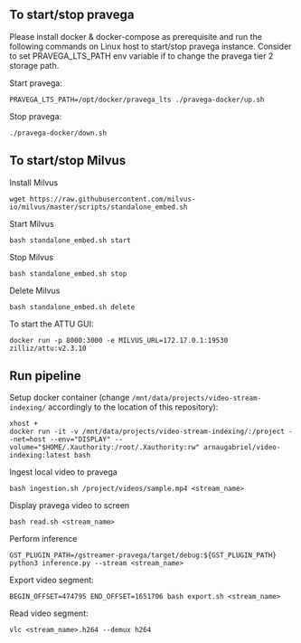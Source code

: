 ## To start/stop pravega

Please install docker & docker-compose as prerequisite and run the following commands on Linux host to start/stop pravega instance.
Consider to set PRAVEGA_LTS_PATH env variable if to change the pravega tier 2 storage path.

Start pravega:
```
PRAVEGA_LTS_PATH=/opt/docker/pravega_lts ./pravega-docker/up.sh
```

Stop pravega:
```
./pravega-docker/down.sh
```

## To start/stop Milvus

Install Milvus
```
wget https://raw.githubusercontent.com/milvus-io/milvus/master/scripts/standalone_embed.sh
```

Start Milvus
```
bash standalone_embed.sh start
```

Stop Milvus
```
bash standalone_embed.sh stop
```

Delete Milvus
```
bash standalone_embed.sh delete
```

To start the ATTU GUI:
```
docker run -p 8000:3000 -e MILVUS_URL=172.17.0.1:19530 zilliz/attu:v2.3.10
```

## Run pipeline
Setup docker container (change `/mnt/data/projects/video-stream-indexing/` accordingly to the location of this repository):
```
xhost +
docker run -it -v /mnt/data/projects/video-stream-indexing/:/project --net=host --env="DISPLAY" --volume="$HOME/.Xauthority:/root/.Xauthority:rw" arnaugabriel/video-indexing:latest bash
```

Ingest local video to pravega
```
bash ingestion.sh /project/videos/sample.mp4 <stream_name>
```

Display pravega video to screen
```
bash read.sh <stream_name>
```

Perform inference
```
GST_PLUGIN_PATH=/gstreamer-pravega/target/debug:${GST_PLUGIN_PATH} python3 inference.py --stream <stream_name>
```

Export video segment:
```
BEGIN_OFFSET=474795 END_OFFSET=1651706 bash export.sh <stream_name>
```

Read video segment:
```
vlc <stream_name>.h264 --demux h264
```